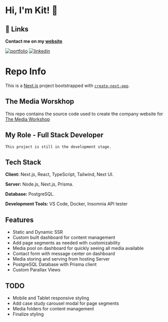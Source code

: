 # Hi, I'm Kit! 👋

## 🔗 Links

**Contact me on my [website](https://kitmakesthings.co.uk/?view=contact)**

[![portfolio](https://img.shields.io/badge/my_portfolio-000?style=for-the-badge&logo=ko-fi&logoColor=white)](https://github.com/KitHamm)
[![linkedin](https://img.shields.io/badge/linkedin-0A66C2?style=for-the-badge&logo=linkedin&logoColor=white)](https://www.linkedin.com/in/kit-hamm/)

# Repo Info

This is a [Next.js](https://nextjs.org/) project bootstrapped with [`create-next-app`](https://github.com/vercel/next.js/tree/canary/packages/create-next-app).

## The Media Worskhop

This repo contains the source code used to create the company website for [The Media Workshop](https://staging.themediaworkshop.co.uk/)

## My Role - Full Stack Developer

`This project is still in the development stage.`

## Tech Stack

**Client:** Next.js, React, TypeScript, Tailwind, Next UI.

**Server:** Node.js, Next.js, Prisma.

**Database:** PostgreSQL.

**Development Tools:** VS Code, Docker, Insomnia API tester

## Features

-   Static and Dynamic SSR
-   Custom built dashboard for content management
-   Add page segments as needed with customizability
-   Media pool on dashboard for quickly seeing all media available
-   Contact form with message center on dashboard
-   Media storing and serving from hosting Server
-   PostgreSQL Database with Prisma client
-   Custom Parallax Views

## TODO

-   Mobile and Tablet responsive styling
-   Add case study carousel modal for page segments
-   Media folders for content management
-   Finalize styling
